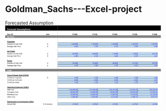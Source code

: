 # Goldman_Sachs---Excel-project
Forecasted Assumption
![assumption](https://github.com/SimranSinha14/Goldman_Sachs---Excel-project/blob/4ed7195878c9316f1d1ca67820bb30281a188fd8/Assumption.png)
